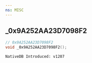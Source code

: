 ```yaml
---
ns: MISC
---
```

## _0x9A252AA23D7098F2

```c
// 0x9A252AA23D7098F2
void _0x9A252AA23D7098F2();
```

```
NativeDB Introduced: v1207
```


